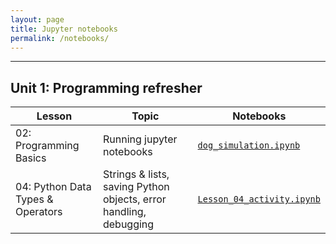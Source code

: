 ```yaml
---
layout: page
title: Jupyter notebooks
permalink: /notebooks/
---
```


---
## Unit 1: Programming refresher

| Lesson                 | Topic                     | Notebooks                                                                                                         |
|------------------------|---------------------------|-------------------------------------------------------------------------------------------------------------------|
| 02: Programming Basics | Running jupyter notebooks | <a href="https://raw.githubusercontent.com/gperdrizet/FSA_devops/refs/heads/main/assets/notebooks/unit1/dog_simulation.ipynb" download>`dog_simulation.ipynb`<a/> |
| 04: Python Data Types & Operators | Strings & lists, saving Python objects, error handling, debugging | [`Lesson_04_activity.ipynb`](https://github.com/gperdrizet/FSA_devops/blob/main/assets/notebooks/unit1/Lesson_04_activity.ipynb)